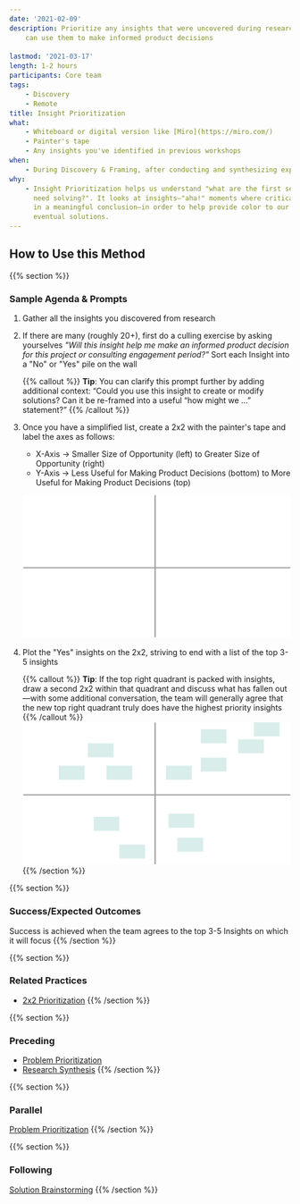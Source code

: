 ```yaml
---
date: '2021-02-09'
description: Prioritize any insights that were uncovered during research so the team
    can use them to make informed product decisions

lastmod: '2021-03-17'
length: 1-2 hours
participants: Core team
tags:
    - Discovery
    - Remote
title: Insight Prioritization
what:
    - Whiteboard or digital version like [Miro](https://miro.com/)
    - Painter's tape
    - Any insights you've identified in previous workshops
when:
    - During Discovery & Framing, after conducting and synthesizing exploratory research.
why:
    - Insight Prioritization helps us understand "what are the first set of problems that
      need solving?". It looks at insights—"aha!" moments where critical thinking results
      in a meaningful conclusion—in order to help provide color to our problem space and
      eventual solutions.
---
```


## How to Use this Method

{{% section %}}

### Sample Agenda & Prompts

1. Gather all the insights you discovered from research

1. If there are many (roughly 20+), first do a culling exercise by asking yourselves _"Will this insight help me make an informed product decision for this project or consulting engagement period?"_ Sort each Insight into a "No" or "Yes" pile on the wall

    {{% callout %}}
    **Tip**: You can clarify this prompt further by adding additional context: “Could you use this insight to create or modify solutions? Can it be re-framed into a useful “how might we …” statement?”
    {{% /callout %}}

1. Once you have a simplified list, create a 2x2 with the painter's tape and label the axes as follows:

    - X-Axis → Smaller Size of Opportunity (left) to Greater Size of Opportunity (right)
    - Y-Axis → Less Useful for Making Product Decisions (bottom) to More Useful for Making Product Decisions (top)

    ![Empty 2x2 diagram](images/step-3.png)

1. Plot the "Yes" insights on the 2x2, striving to end with a list of the top 3-5 insights

    {{% callout %}}
    **Tip**: If the top right quadrant is packed with insights, draw a second 2x2 within that quadrant and discuss what has fallen out—with some additional conversation, the team will generally agree that the new top right quadrant truly does have the highest priority insights
    {{% /callout %}}
    ![2x2 diagram showing stickies in each quadrant](images/step-4.png)
    {{% /section %}}

{{% section %}}

### Success/Expected Outcomes

Success is achieved when the team agrees to the top 3-5 Insights on which it will focus
{{% /section %}}

{{% section %}}

### Related Practices

-   [2x2 Prioritization](/practices/2x2)
    {{% /section %}}

{{% section %}}

### Preceding

-   [Problem Prioritization](/practices/problem-prioritization)
-   [Research Synthesis](/practices/research-synthesis)
    {{% /section %}}

{{% section %}}

### Parallel

[Problem Prioritization](/practices/problem-prioritization)
{{% /section %}}

{{% section %}}

### Following

[Solution Brainstorming](/practices/solution-brainstorming)
{{% /section %}}
